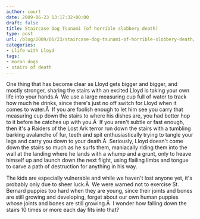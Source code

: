 ```yaml
---
author: court
date: 2009-06-23 13:17:32+00:00
draft: false
title: Staircase Dog Tsunami (of horrible slobbery death)
type: post
url: /blog/2009/06/23/staircase-dog-tsunami-of-horrible-slobbery-death/
categories:
- Llife with Lloyd
tags:
- moron dogs
- stairs of death
---
```


One thing that has become clear as Lloyd gets bigger and bigger, and mostly stronger, sharing the stairs with an excited Lloyd is taking your own life into your hands.Â  We use a large measuring cup full of water to track how much he drinks, since there's just no off switch for Lloyd when it comes to water.Â  If you are foolish enough to let him see you carry that measuring cup down the stairs to where his dishes are, you had better hop to it before he catches up with you.Â  If you aren't subtle or fast enough, then it's a Raiders of the Lost Ark terror run down the stairs with a tumbling barking avalanche of fur, teeth and spit enthusiastically trying to tangle your legs and carry you down to your death.Â  Seriously, Lloyd doesn't come down the stairs so much as he surfs them, maniacally riding them into the wall at the landing where he lands with a whump and a grunt, only to heave himself up and launch down the next flight, using flailing limbs and tongue to carve a path of destruction for anything in his way.

The kids are especially vulnerable and while we haven't lost anyone yet, it's probably only due to sheer luck.Â  We were warned not to exercise St. Bernard puppies too hard when they are young, since their joints and bones are still growing and developing, forget about our own human puppies whose joints and bones are still growing.Â  I wonder how falling down the stairs 10 times or more each day fits into that?

